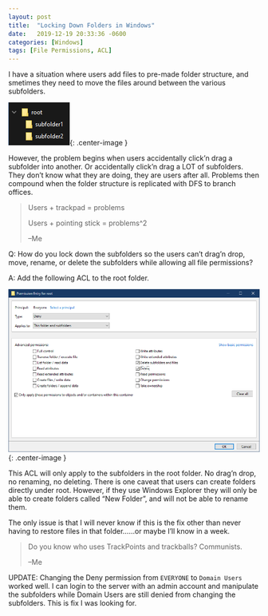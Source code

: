```yaml
---
layout: post
title:  "Locking Down Folders in Windows"
date:   2019-12-19 20:33:36 -0600
categories: [Windows]
tags: [File Permissions, ACL]
---
```


I have a situation where users add files to pre-made folder structure, and smetimes they need to move the files around between the various subfolders.

![Folder Structure](/assets/2019/12/folder-structure.png "Folder Structure"){: .center-image }

However, the problem begins when users accidentally click’n drag a subfolder into another. Or accidentally click’n drag a LOT of subfolders. They don’t know what they are doing, they are users after all. Problems then compound when the folder structure is replicated with DFS to branch offices.

> Users + trackpad = problems
> 
> Users + pointing stick = problems^2
> 
> –Me

Q: How do you lock down the subfolders so the users can’t drag’n drop, move, rename, or delete the subfolders while allowing all file permissions?

A: Add the following ACL to the root folder.

![Deny Delete ACL](/assets/2019/12/deny-delete-ACL.png "Deny Delete ACL"){: .center-image }

This ACL will only apply to the subfolders in the root folder. No drag’n drop, no renaming, no deleting. There is one caveat that users can create folders directly under root. However, if they use Windows Explorer they will only be able to create folders called “New Folder”, and will not be able to rename them.

The only issue is that I will never know if this is the fix other than never having to restore files in that folder……or maybe I’ll know in a week.

> Do you know who uses TrackPoints and trackballs? Communists.
> 
> –Me

UPDATE: Changing the Deny permission from `EVERYONE` to `Domain Users` worked well. I can login to the server with an admin account and manipulate the subfolders while Domain Users are still denied from changing the subfolders. This is fix I was looking for.